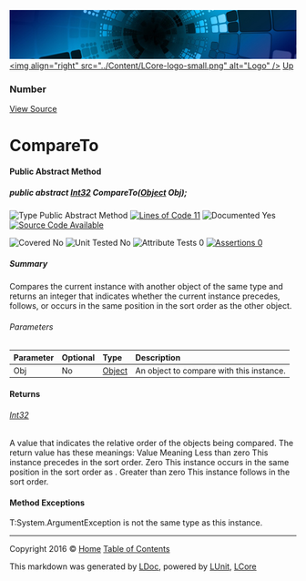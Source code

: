 ![](../Content/LCore-banner-small.png "")
[&lt;img align=&quot;right&quot; src=&quot;../Content/LCore-logo-small.png&quot; alt=&quot;Logo&quot; /&gt;](../../README.md)
[Up](Number.md)

### Number
[View Source](../Numbers/Base/Number.cs)

# CompareTo

#### Public Abstract Method

##### public abstract <a href="https://msdn.microsoft.com/en-us/library/system.int32.aspx" alt="">Int32</a> CompareTo(<a href="https://msdn.microsoft.com/en-us/library/system.object.aspx" alt="">Object</a> Obj);

![Type Public Abstract Method](http://b.repl.ca/v1/Type-Public%20Abstract%20Method-blue.png "") [![Lines of Code 11](http://b.repl.ca/v1/Lines%20of%20Code-11-blue.png "")](../Numbers/Base/Number.cs#L390)    ![Documented Yes](http://b.repl.ca/v1/Documented-Yes-brightgreen.png "") [![Source Code Available](http://b.repl.ca/v1/Source%20Code-Available-brightgreen.png "")](../Numbers/Base/Number.cs#L390)

![Covered No](http://b.repl.ca/v1/Covered-No-red.png "") ![Unit Tested No](http://b.repl.ca/v1/Unit%20Tested-No-lightgrey.png "") ![Attribute Tests 0](http://b.repl.ca/v1/Attribute%20Tests-0-lightgrey.png "") [![Assertions 0](http://b.repl.ca/v1/Assertions-0-lightgrey.png "")](../Numbers/Base/Number.cs)

##### Summary
Compares the current instance with another object of the same type and returns an integer that indicates whether the current instance precedes, follows, or occurs in the same position in the sort order as the other object.

###### Parameters

Parameter | Optional | Type | Description
:---  | :---  | :---  | :--- 
Obj | No | [Object](https://msdn.microsoft.com/en-us/library/system.object.aspx) | An object to compare with this instance. 


#### Returns

###### [Int32](https://msdn.microsoft.com/en-us/library/system.int32.aspx)
A value that indicates the relative order of the objects being compared. The return value has these meanings: Value Meaning Less than zero This instance precedes  in the sort order. Zero This instance occurs in the same position in the sort order as 
            . Greater than zero This instance follows  in the sort order. 

#### Method Exceptions
T:System.ArgumentException  is not the same type as this instance. 



---

Copyright 2016 &copy; [Home](../../README.md) [Table of Contents](../../TableOfContents.md)

This markdown was generated by [LDoc](https://github.com/CodeSingularity/LDoc), powered by [LUnit](https://github.com/CodeSingularity/LUnit), [LCore](https://github.com/CodeSingularity/LCore)
